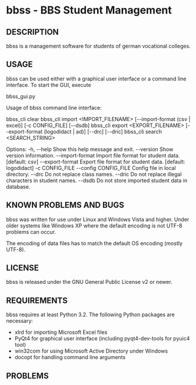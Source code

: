 bbss - BBS Student Management
=============================

DESCRIPTION
-----------
bbss is a management software for students of german vocational colleges.


USAGE
-----
bbss can be used either with a graphical user interface or a command line
interface. To start the GUI, execute
 
  bbss_gui.py
  
Usage of bbss command line interface:

  bbss_cli clear
  bbss_cli import <IMPORT_FILENAME> [--import-format (csv | excel)] [-c CONFIG_FILE] [--dsdb]
  bbss_cli export <EXPORT_FILENAME> [--export-format (logodidact | ad)] [--drc] [--dric]
  bbss_cli search <SEARCH_STRING>

  Options:
    -h, --help            Show this help message and exit.
    --version             Show version information.
    --import-format       Import file format for student data. [default: csv]
    --export-format       Export file format for student data. [default: logodidact]
    -c CONFIG_FILE --config CONFIG_FILE
                          Config file in local directory.
    --drc                  Do not replace class names.
    --dric                 Do not replace illegal characters in student names.
    --dsdb                 Do not store imported student data in database.


KNOWN PROBLEMS AND BUGS
-----------------------
bbss was written for use under Linux and Windows Vista and higher. Under older
systems like Windows XP where the default encoding is not UTF-8 problems can
occur.

The encoding of data files has to match the default OS encoding (mostly UTF-8).


LICENSE
-------
bbss is released under the GNU General Public License v2 or newer.


REQUIREMENTS
------------
bbss requires at least Python 3.2. The following Python packages are necessary:
* xlrd for importing Microsoft Excel files
* PyQt4 for graphical user interface (including pyqt4-dev-tools for pyuic4 tool)
* win32com for using Microsoft Active Directory under Windows
* docopt for handling command line arguments


PROBLEMS
--------

